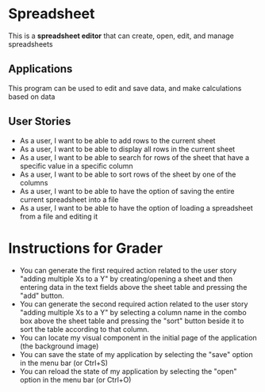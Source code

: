 # Spreadsheet

This is a **spreadsheet editor** that can create, open, edit, and manage spreadsheets

## Applications

This program can be used to edit and save data, and make calculations based on data

## User Stories

- As a user, I want to be able to add rows to the current sheet
- As a user, I want to be able to display all rows in the current sheet
- As a user, I want to be able to search for rows of the sheet that have a specific value in a specific column
- As a user, I want to be able to sort rows of the sheet by one of the columns
- As a user, I want to be able to have the option of saving the entire current spreadsheet into a file
- As a user, I want to be able to have the option of loading a spreadsheet from a file and editing it

# Instructions for Grader

- You can generate the first required action related to the user story "adding multiple Xs to a Y" by creating/opening a sheet and then entering data in the text fields above the sheet table and pressing the "add" button.
- You can generate the second required action related to the user story "adding multiple Xs to a Y" by selecting a column name in the combo box above the sheet table and pressing the "sort" button beside it to sort the table according to that column.
- You can locate my visual component in the initial page of the application (the background image)
- You can save the state of my application by selecting the "save" option in the menu bar (or Ctrl+S)
- You can reload the state of my application by selecting the "open" option in the menu bar (or Ctrl+O)
